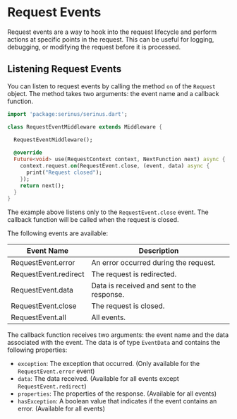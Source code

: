 # Request Events

Request events are a way to hook into the request lifecycle and perform actions at specific points in the request. This can be useful for logging, debugging, or modifying the request before it is processed.

## Listening Request Events

You can listen to request events by calling the method `on` of the `Request` object. The method takes two arguments: the event name and a callback function.

```dart
import 'package:serinus/serinus.dart';

class RequestEventMiddleware extends Middleware {
  
  RequestEventMiddleware();

  @override
  Future<void> use(RequestContext context, NextFunction next) async {
    context.request.on(RequestEvent.close, (event, data) async {
      print("Request closed");
    });
    return next();
  }
}
```

The example above listens only to the `RequestEvent.close` event. The callback function will be called when the request is closed.

The following events are available:

| Event Name | Description |
|------------|-------------|
| RequestEvent.error | An error occurred during the request. |
| RequestEvent.redirect | The request is redirected. |
| RequestEvent.data | Data is received and sent to the response. |
| RequestEvent.close | The request is closed. |
| RequestEvent.all | All events. |

The callback function receives two arguments: the event name and the data associated with the event.
The data is of type `EventData` and contains the following properties:

- `exception`: The exception that occurred. (Only available for the `RequestEvent.error` event)
- `data`: The data received. (Available for all events except `RequestEvent.redirect`)
- `properties`: The properties of the response. (Available for all events)
- `hasException`: A boolean value that indicates if the event contains an error. (Available for all events)

